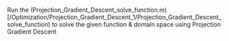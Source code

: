 Run the 
(Projection_Gradient_Descent_solve_function.m)[/Optimization/Projection_Gradient_Descent_1/Projection_Gradient_Descent_solve_function)
to solve the given function & domain space using Projection Gradient Descent 
